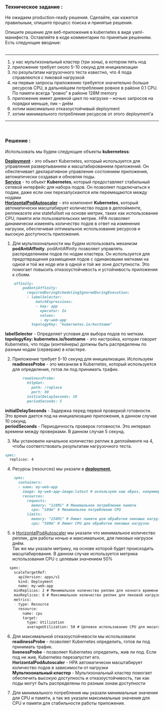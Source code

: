 ### Техническое задание : 
Не ожидаем production-ready решения. Сделайте, как кажется правильным, опишите процесс поиска и принятые решения.  
  
Опишите решение для веб-приложения в kubernetes в виде yaml-манифеста. Оставляйте в коде комментарии по принятым решениям. Есть следующие вводные:  
<br>

---

1. у нас мультизональный кластер (три зоны), в котором пять нод  
2. приложение требует около 5-10 секунд для инициализации  
3. по результатам нагрузочного теста известно, что 4 пода справляются с пиковой нагрузкой  
4. на первые запросы приложению требуется значительно больше ресурсов CPU, в дальнейшем потребление ровное в районе 0.1 CPU. По памяти  всегда “ровно” в районе 128M memory  
5. приложение имеет дневной цикл по нагрузке – ночью запросов на порядки меньше, пик – днём  
6. хотим максимально отказоустойчивый deployment  
7. хотим минимального потребления ресурсов от этого deployment’а  

--- 
<br>  

### Решение : 
  
Использовать мы будем следующие объекты **kubernetess**:  
  
[**Deployment**](https://github.com/MezencevPavel/devops-netology/blob/main/minor/test/deploy.yml) - это объект Kubernetes, который используется для управления развертыванием и масштабированием приложений. Он обеспечивает декларативное управление состоянием приложения, автоматически создавая и обновляя поды.  
[**Service**](https://github.com/MezencevPavel/devops-netology/blob/main/minor/test/service.yml) - то объект **Kubernetes**, который предоставляет стабильный сетевой интерфейс для набора подов. Он позволяет подключаться к подам, даже если они перезапускаются или перемещаются между нодами  
[**HorizontalPodAutoscaler**](https://github.com/MezencevPavel/devops-netology/blob/main/minor/test/HApid.yml) - это компонент **Kubernetes**, который автоматически масштабирует количество подов в деплойменте, репликасете или statefullset на основе метрик, таких как использование CPU, памяти или пользовательских метрик. HPA позволяет динамически изменять количество подов в ответ на изменения нагрузки, обеспечивая оптимальное использование ресурсов и высокую доступность приложения.  
  
1. Для мультизональности мы будем использовать механизм **podAntiAffinity**. podAntiAffinity  позволяет управлять распределением подов по нодам кластера. Он используется для предотвращения размещения подов с одинаковыми метками на одной и той же ноде или в одной и той же зоне доступности. Это помогает повысить отказоустойчивость и устойчивость приложения к сбоям.  
  
```markdown
    affinity:
        podAntiAffinity: 
          requiredDuringSchedulingIgnoredDuringExecution:
          - labelSelector:
              matchExpressions:
              - key: app
                operator: In
                values:
                - my-web-app
            topologyKey: "kubernetes.io/hostname"
```

**labelSelector** -  Определяет условия для выбора подов по меткам.  
**topologyKey: kubernetes.io/hostname** - это настройка, которая говорит Kubernetes, что поды (контейнеры) должны быть распределены по разным нодам (серверам) в кластере.


2. Приложение требует 5-10 секунд для инициализации. Используем **readinessProbe** -  это механизм в Kubernetes, который используется для определения, готов ли под принимать трафик.  

```markdown
        readinessProbe:
          httpGet:
            path: /replace 
            port: 80
          initialDelaySeconds: 10 
          periodSeconds: 5 
```
**initialDelaySeconds** - Задержка перед первой проверкой готовности. Это время дается под на инициализацию приложения, в данном случае 10 секунд.  
**periodSeconds** - Периодичность проверок готовности. Это интервал времени между проверками. В данном случае 5 секунд.  
  
3. Мы установили начальное количество реплик в деплойменте на 4, чтобы соответствовать результатам нагрузочного теста.
```markdown
spec:
  replicas: 4
```
4. Ресурсы (resources) мы указали в [**deployment**](),  
```markdown
    spec:
      containers:
      - name: my-web-app
        image: my-web-app-image:latest # используем наш образ, например nginx
        resources:
          requests:
            memory: "128Mi" # Минимальное потребление памяти
            cpu: "100m" # Минимальное потребление CPU
          limits:
            memory: "256Mi" # Лимит памяти для обработки пиковых нагрузок
            cpu: "500m" # Лимит CPU для обработки пиковых нагрузок
```
  
5. в [HorizontalPodAutoscaler](https://github.com/MezencevPavel/devops-netology/blob/main/minor/test/HApid.yml) мы указали что минимальное количество реплик, для работы ночью и максимальное, для пиковых нагрузок днём.  
Так же мы указали метрику, на основе которой будет происходить масштабирование. В данном случае используется метрика использования CPU с целевым значением 50%  
```markdown
  spec:
    scaleTargetRef:
      apiVersion: apps/v1
      kind: Deployment
      name: my-web-app
    minReplicas: 2 # Минимальное количество реплик для ночного времени
    maxReplicas: 8 # Максимальное количество реплик для пиковой нагрузки
    metrics:
    - type: Resource
      resource:
        name: cpu
        target:
          type: Utilization
          averageUtilization: 50 # Целевое использование CPU для масштабирования
```
  6. Для максимальной отказоустойчевости мы использовали:  
  **readinessProbe** -  позволяет Kubernetes определить, готов ли под принимать трафик.    
  **livenessProbe** -  позволяет Kubernetes определить, жив ли под. Если под не жив, Kubernetes перезапустит его.  
  **HorizontalPodAutoscaler** - HPA автоматически масштабирует количество подов в зависимости от нагрузки  
  **Мультизональный кластер** -  Мультизональный кластер помогает обеспечить высокую доступность и отказоустойчивость, так как поды могут быть распределены по разным зонам доступности  

  7.  Для минимального потребления мы указали минимальные значения для CPU и памяти, а так же указали максимальные значения для CPU и памяти для стабильности работы приложения.

